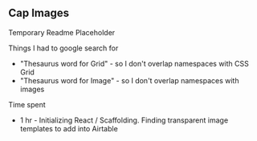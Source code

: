 ## Cap Images

Temporary Readme Placeholder

Things I had to google search for

- "Thesaurus word for Grid" - so I don't overlap namespaces with CSS Grid
- "Thesaurus word for Image" - so I don't overlap namespaces with images

Time spent

- 1 hr - Initializing React / Scaffolding. Finding transparent image templates to add into Airtable